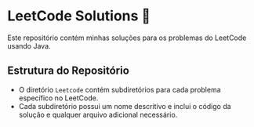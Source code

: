 # LeetCode Solutions :rocket:

Este repositório contém minhas soluções para os problemas do LeetCode usando Java.

## Estrutura do Repositório

- O diretório `Leetcode` contém subdiretórios para cada problema específico no LeetCode.
- Cada subdiretório possui um nome descritivo e inclui o código da solução e qualquer arquivo adicional necessário.


